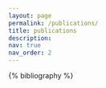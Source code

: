```yaml
---
layout: page
permalink: /publications/
title: publications
description: 
nav: true
nav_order: 2
---
```


<!-- _pages/publications.md -->

<!-- Bibsearch Feature 

{% include bib_search.liquid %}

-->

<div class="publications">

{% bibliography %}

</div>
